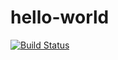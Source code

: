 # hello-world
[![Build Status](https://travis-ci.orig/rmit-s3621713-nathan-tse/hello-world.svg?branch=master)](https://travis-ci.org/rmit-s3621713-nathan-tse/hello-world)
